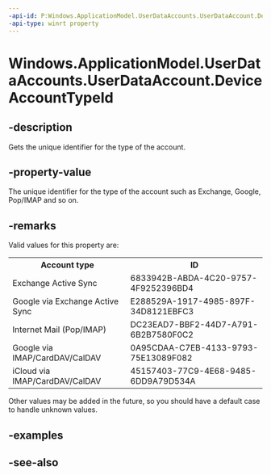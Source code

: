 ----api-id: P:Windows.ApplicationModel.UserDataAccounts.UserDataAccount.DeviceAccountTypeId
-api-type: winrt property
---<!-- Property syntaxpublic string DeviceAccountTypeId { get; }--># Windows.ApplicationModel.UserDataAccounts.UserDataAccount.DeviceAccountTypeId## -descriptionGets the unique identifier for the type of the account.## -property-valueThe unique identifier for the type of the account such as Exchange, Google, Pop/IMAP and so on.## -remarksValid values for this property are:<table>   <tr><th>Account type</th><th>ID</th></tr>   <tr><td>Exchange Active Sync</td><td>6833942B-ABDA-4C20-9757-4F9252396BD4</td></tr>   <tr><td>Google via Exchange Active Sync</td><td>E288529A-1917-4985-897F-34D8121EBFC3</td></tr>   <tr><td>Internet Mail (Pop/IMAP)</td><td>DC23EAD7-BBF2-44D7-A791-6B2B7580F0C2</td></tr>   <tr><td>Google via IMAP/CardDAV/CalDAV</td><td>0A95CDAA-C7EB-4133-9793-75E13089F082</td></tr>   <tr><td>iCloud via IMAP/CardDAV/CalDAV</td><td>45157403-77C9-4E68-9485-6DD9A79D534A</td></tr></table>Other values may be added in the future, so you should have a default case to handle unknown values.## -examples## -see-also